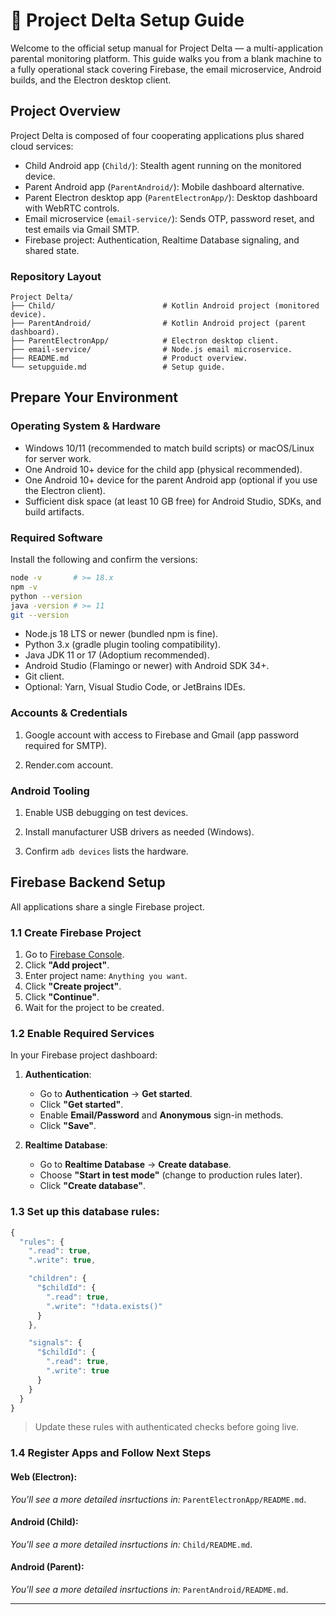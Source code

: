 # 🚀 Project Delta Setup Guide

Welcome to the official setup manual for Project Delta — a multi-application parental monitoring platform. This guide walks you from a blank machine to a fully operational stack covering Firebase, the email microservice, Android builds, and the Electron desktop client.

## Project Overview

Project Delta is composed of four cooperating applications plus shared cloud services:

- Child Android app (`Child/`): Stealth agent running on the monitored device.
- Parent Android app (`ParentAndroid/`): Mobile dashboard alternative.
- Parent Electron desktop app (`ParentElectronApp/`): Desktop dashboard with WebRTC controls.
- Email microservice (`email-service/`): Sends OTP, password reset, and test emails via Gmail SMTP.
- Firebase project: Authentication, Realtime Database signaling, and shared state.

### Repository Layout

```text
Project Delta/
├── Child/                        # Kotlin Android project (monitored device).
├── ParentAndroid/                # Kotlin Android project (parent dashboard).
├── ParentElectronApp/            # Electron desktop client.
├── email-service/                # Node.js email microservice.
├── README.md                     # Product overview.
└── setupguide.md                 # Setup guide.
```

## Prepare Your Environment

### Operating System & Hardware

- Windows 10/11 (recommended to match build scripts) or macOS/Linux for server work.
- One Android 10+ device for the child app (physical recommended).
- One Android 10+ device for the parent Android app (optional if you use the Electron client).
- Sufficient disk space (at least 10 GB free) for Android Studio, SDKs, and build artifacts.

### Required Software

Install the following and confirm the versions:

```bash
node -v       # >= 18.x
npm -v
python --version
java -version # >= 11
git --version
```

- Node.js 18 LTS or newer (bundled npm is fine).
- Python 3.x (gradle plugin tooling compatibility).
- Java JDK 11 or 17 (Adoptium recommended).
- Android Studio (Flamingo or newer) with Android SDK 34+.
- Git client.
- Optional: Yarn, Visual Studio Code, or JetBrains IDEs.

### Accounts & Credentials

1. Google account with access to Firebase and Gmail (app password required for SMTP).

2. Render.com account.

### Android Tooling

1. Enable USB debugging on test devices.

2. Install manufacturer USB drivers as needed (Windows).

3. Confirm `adb devices` lists the hardware.

## Firebase Backend Setup

All applications share a single Firebase project.

### 1.1 Create Firebase Project

1. Go to [Firebase Console](https://console.firebase.google.com/).
2. Click **"Add project"**.
3. Enter project name: `Anything you want`.
4. Click **"Create project"**.
5. Click **"Continue"**.
6. Wait for the project to be created.

### 1.2 Enable Required Services

In your Firebase project dashboard:

1. **Authentication**: 

   - Go to **Authentication** → **Get started**.
   - Click **"Get started"**.
   - Enable **Email/Password** and **Anonymous** sign-in methods.
   - Click **"Save"**.

2. **Realtime Database**:
   - Go to **Realtime Database** → **Create database**.
   - Choose **"Start in test mode"** (change to production rules later).
   - Click **"Create database"**.

### 1.3 Set up this database rules: 

```javascript
{
  "rules": {
    ".read": true,   
    ".write": true,  

    "children": {
      "$childId": {
        ".read": true,
        ".write": "!data.exists()"
      }
    },

    "signals": {
      "$childId": {
        ".read": true,
        ".write": true
      }
    }
  }
}
```

> Update these rules with authenticated checks before going live.

### 1.4 Register Apps and Follow Next Steps

#### Web (Electron):

*You'll see a more detailed insrtuctions in:* `ParentElectronApp/README.md`.

#### Android (Child):

*You'll see a more detailed insrtuctions in:* `Child/README.md`.

#### Android (Parent):

*You'll see a more detailed insrtuctions in:* `ParentAndroid/README.md`.

---